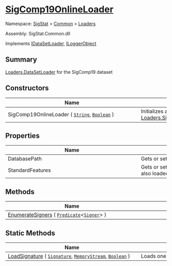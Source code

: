# [SigComp19OnlineLoader](./SigComp19OnlineLoader.md)

Namespace: [SigStat]() > [Common](./../README.md) > [Loaders](./README.md)

Assembly: SigStat.Common.dll

Implements [IDataSetLoader](./IDataSetLoader.md), [ILoggerObject](./../ILoggerObject.md)

## Summary
[Loaders.DataSetLoader](https://github.com/hargitomi97/sigstat/blob/master/docs/md/SigStat/Common/Loaders/DataSetLoader.md) for the SigComp19 dataset

## Constructors

| Name | Summary | 
| --- | --- | 
| SigComp19OnlineLoader ( [`String`](https://docs.microsoft.com/en-us/dotnet/api/System.String), [`Boolean`](https://docs.microsoft.com/en-us/dotnet/api/System.Boolean) )<div style="width: 400px">| Initializes a new instance of the [Loaders.SigComp19OnlineLoader](https://github.com/hargitomi97/sigstat/blob/master/docs/md/SigStat/Common/Loaders/SigComp19OnlineLoader.md) class.<div style="width: 400px">| <br>


## Properties

| Name | Summary | 
| --- | --- | 
| DatabasePath<div style="width: 400px">| Gets or sets the database path.<div style="width: 400px">| <br>
| StandardFeatures<div style="width: 400px">| Gets or sets a value indicating whether features are also loaded as [Features](https://github.com/hargitomi97/sigstat/blob/master/docs/md/SigStat/Common/Features.md)<div style="width: 400px">| <br>


## Methods

| Name | Summary | 
| --- | --- | 
| [EnumerateSigners](./Methods/SigComp19OnlineLoader-100663931.md) ( [`Predicate`](https://docs.microsoft.com/en-us/dotnet/api/System.Predicate-1)\<[`Signer`](./../Signer.md)> )<div style="width: 400px">| <div style="width: 400px">| <br>


## Static Methods

| Name | Summary | 
| --- | --- | 
| [LoadSignature](./Methods/SigComp19OnlineLoader-100663932.md) ( [`Signature`](./../Signature.md), [`MemoryStream`](https://docs.microsoft.com/en-us/dotnet/api/System.IO.MemoryStream), [`Boolean`](https://docs.microsoft.com/en-us/dotnet/api/System.Boolean) )<div style="width: 400px">| Loads one signature from specified stream.<div style="width: 400px">| <br>


